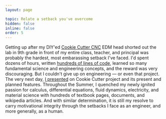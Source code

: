 ```yaml
---
layout: page

topic: Relate a setback you've overcome
hidden: false
inline: false
order: 5
---
```


Getting up after my DIY'ed [Cookie Cutter CNC](https://jacobfvaldez.weebly.com/engineering.html#cookie-cutter) EDM head shorted out the lab in 9th grade in front of my entire class, teacher, and principal was probably the hardest, most embarassing setback I've faced. I'd spent dozens of hours, written [hundreds of lines of code](https://github.com/JacobFV/CookieControl), learned so many fundamental science and engineering concepts, and the reward was very discouraging. But I couldn't give up on engineering — or even that project. The very next day, [I presented](https://youtu.be/yGfpX0WXYFM) on Cookie Cutter project and its present and planned features. Throughout the Summer, I quenched my newly ignited passion for calculus, differential equations, fluid dynamics, electricity, and material science with hundreds of textbook pages, documents, and wikipedia articles. And with similar determination, it is still my resolve to carry motivational integrity through the setbacks I face as an engineer, and more generally, as a human.